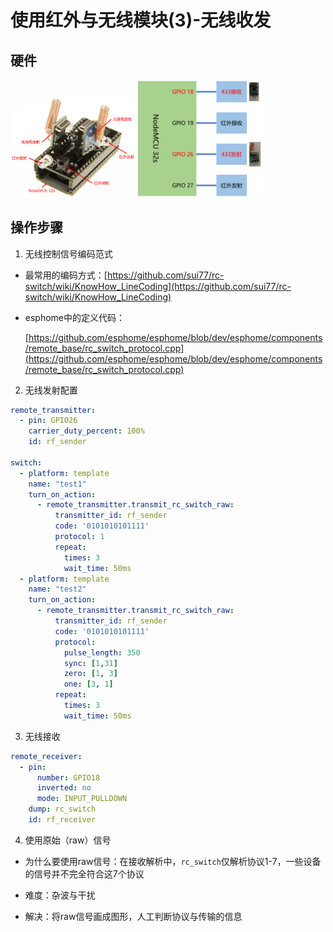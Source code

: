 # 使用红外与无线模块(3)-无线收发

## 硬件

<img src="images/product.png" width="40%"><img src="images/logic_remote.png" width="40%">

## 操作步骤

1. 无线控制信号编码范式

  - 最常用的编码方式：[https://github.com/sui77/rc-switch/wiki/KnowHow_LineCoding](https://github.com/sui77/rc-switch/wiki/KnowHow_LineCoding)

  - esphome中的定义代码： 

    [https://github.com/esphome/esphome/blob/dev/esphome/components/remote_base/rc_switch_protocol.cpp](https://github.com/esphome/esphome/blob/dev/esphome/components/remote_base/rc_switch_protocol.cpp)

2. 无线发射配置

  ```yaml
  remote_transmitter:
    - pin: GPIO26
      carrier_duty_percent: 100%
      id: rf_sender

  switch:
    - platform: template
      name: "test1"
      turn_on_action:
        - remote_transmitter.transmit_rc_switch_raw:
            transmitter_id: rf_sender
            code: '0101010101111'
            protocol: 1
            repeat:
              times: 3
              wait_time: 50ms
    - platform: template
      name: "test2"
      turn_on_action:
        - remote_transmitter.transmit_rc_switch_raw:
            transmitter_id: rf_sender
            code: '0101010101111'
            protocol:
              pulse_length: 350
              sync: [1,31]
              zero: [1, 3]
              one: [3, 1]
            repeat:
              times: 3
              wait_time: 50ms
  ```

3. 无线接收

  ```yaml
  remote_receiver:
    - pin: 
        number: GPIO18
        inverted: no
        mode: INPUT_PULLDOWN
      dump: rc_switch
      id: rf_receiver
  ```

4. 使用原始（raw）信号

  - 为什么要使用raw信号：在接收解析中，`rc_switch`仅解析协议1-7，一些设备的信号并不完全符合这7个协议

  - 难度：杂波与干扰

  - 解决：将raw信号画成图形，人工判断协议与传输的信息 
